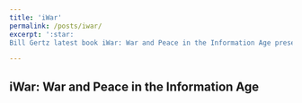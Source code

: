 ```yaml
---
title: 'iWar'
permalink: /posts/iwar/
excerpt: ':star:
Bill Gertz latest book iWar: War and Peace in the Information Age presents a partisan look at the current state of information warfare in the United States'

---
```


iWar: War and Peace in the Information Age
------
